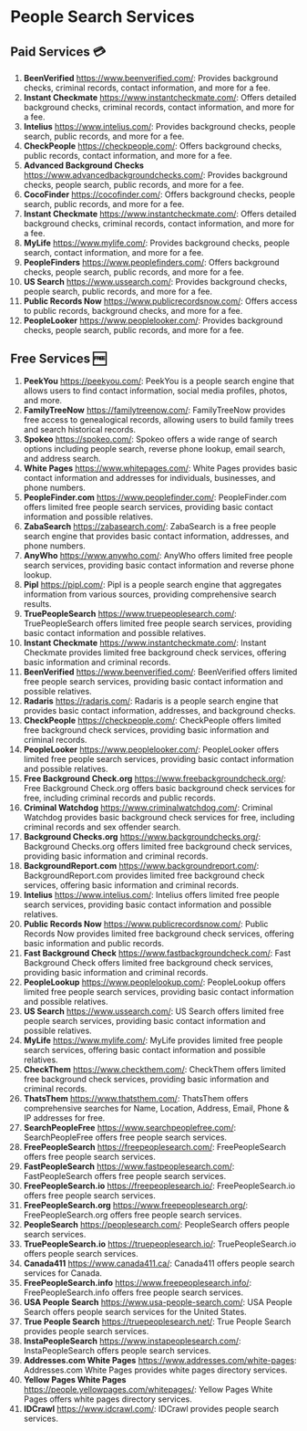 # People Search Services

## Paid Services 💳

1. **BeenVerified** https://www.beenverified.com/: Provides background checks, criminal records, contact information, and more for a fee.
2. **Instant Checkmate** https://www.instantcheckmate.com/: Offers detailed background checks, criminal records, contact information, and more for a fee.
3. **Intelius** https://www.intelius.com/: Provides background checks, people search, public records, and more for a fee.
4. **CheckPeople** https://checkpeople.com/: Offers background checks, public records, contact information, and more for a fee.
5. **Advanced Background Checks** https://www.advancedbackgroundchecks.com/: Provides background checks, people search, public records, and more for a fee.
6. **CocoFinder** https://cocofinder.com/: Offers background checks, people search, public records, and more for a fee.
7. **Instant Checkmate** https://www.instantcheckmate.com/: Offers detailed background checks, criminal records, contact information, and more for a fee.
8. **MyLife** https://www.mylife.com/: Provides background checks, people search, contact information, and more for a fee.
9. **PeopleFinders** https://www.peoplefinders.com/: Offers background checks, people search, public records, and more for a fee.
10. **US Search** https://www.ussearch.com/: Provides background checks, people search, public records, and more for a fee.
11. **Public Records Now** https://www.publicrecordsnow.com/: Offers access to public records, background checks, and more for a fee.
12. **PeopleLooker** https://www.peoplelooker.com/: Provides background checks, people search, public records, and more for a fee.

## Free Services 🆓

1. **PeekYou** https://peekyou.com/: PeekYou is a people search engine that allows users to find contact information, social media profiles, photos, and more.
2. **FamilyTreeNow** https://familytreenow.com/: FamilyTreeNow provides free access to genealogical records, allowing users to build family trees and search historical records.
3. **Spokeo** https://spokeo.com/: Spokeo offers a wide range of search options including people search, reverse phone lookup, email search, and address search.
4. **White Pages** https://www.whitepages.com/: White Pages provides basic contact information and addresses for individuals, businesses, and phone numbers.
5. **PeopleFinder.com** https://www.peoplefinder.com/: PeopleFinder.com offers limited free people search services, providing basic contact information and possible relatives.
6. **ZabaSearch** https://zabasearch.com/: ZabaSearch is a free people search engine that provides basic contact information, addresses, and phone numbers.
7. **AnyWho** https://www.anywho.com/: AnyWho offers limited free people search services, providing basic contact information and reverse phone lookup.
8. **Pipl** https://pipl.com/: Pipl is a people search engine that aggregates information from various sources, providing comprehensive search results.
9. **TruePeopleSearch** https://www.truepeoplesearch.com/: TruePeopleSearch offers limited free people search services, providing basic contact information and possible relatives.
10. **Instant Checkmate** https://www.instantcheckmate.com/: Instant Checkmate provides limited free background check services, offering basic information and criminal records.
11. **BeenVerified** https://www.beenverified.com/: BeenVerified offers limited free people search services, providing basic contact information and possible relatives.
12. **Radaris** https://radaris.com/: Radaris is a people search engine that provides basic contact information, addresses, and background checks.
13. **CheckPeople** https://checkpeople.com/: CheckPeople offers limited free background check services, providing basic information and criminal records.
14. **PeopleLooker** https://www.peoplelooker.com/: PeopleLooker offers limited free people search services, providing basic contact information and possible relatives.
15. **Free Background Check.org** https://www.freebackgroundcheck.org/: Free Background Check.org offers basic background check services for free, including criminal records and public records.
16. **Criminal Watchdog** https://www.criminalwatchdog.com/: Criminal Watchdog provides basic background check services for free, including criminal records and sex offender search.
17. **Background Checks.org** https://www.backgroundchecks.org/: Background Checks.org offers limited free background check services, providing basic information and criminal records.
18. **BackgroundReport.com** https://www.backgroundreport.com/: BackgroundReport.com provides limited free background check services, offering basic information and criminal records.
19. **Intelius** https://www.intelius.com/: Intelius offers limited free people search services, providing basic contact information and possible relatives.
20. **Public Records Now** https://www.publicrecordsnow.com/: Public Records Now provides limited free background check services, offering basic information and public records.
21. **Fast Background Check** https://www.fastbackgroundcheck.com/: Fast Background Check offers limited free background check services, providing basic information and criminal records.
22. **PeopleLookup** https://www.peoplelookup.com/: PeopleLookup offers limited free people search services, providing basic contact information and possible relatives.
23. **US Search** https://www.ussearch.com/: US Search offers limited free people search services, providing basic contact information and possible relatives.
24. **MyLife** https://www.mylife.com/: MyLife provides limited free people search services, offering basic contact information and possible relatives.
25. **CheckThem** https://www.checkthem.com/: CheckThem offers limited free background check services, providing basic information and criminal records.
26. **ThatsThem** https://www.thatsthem.com/: ThatsThem offers comprehensive searches for Name, Location, Address, Email, Phone & IP addresses for free.
27. **SearchPeopleFree** https://www.searchpeoplefree.com/: SearchPeopleFree offers free people search services.
28. **FreePeopleSearch** https://freepeoplesearch.com/: FreePeopleSearch offers free people search services.
29. **FastPeopleSearch** https://www.fastpeoplesearch.com/: FastPeopleSearch offers free people search services.
30. **FreePeopleSearch.io** https://freepeoplesearch.io/: FreePeopleSearch.io offers free people search services.
31. **FreePeopleSearch.org** https://www.freepeoplesearch.org/: FreePeopleSearch.org offers free people search services.
32. **PeopleSearch** https://peoplesearch.com/: PeopleSearch offers people search services.
33. **TruePeopleSearch.io** https://truepeoplesearch.io/: TruePeopleSearch.io offers people search services.
34. **Canada411** https://www.canada411.ca/: Canada411 offers people search services for Canada.
35. **FreePeopleSearch.info** https://www.freepeoplesearch.info/: FreePeopleSearch.info offers free people search services.
36. **USA People Search** https://www.usa-people-search.com/: USA People Search offers people search services for the United States.
37. **True People Search** https://truepeoplesearch.net/: True People Search provides people search services.
38. **InstaPeopleSearch** https://www.instapeoplesearch.com/: InstaPeopleSearch offers people search services.
39. **Addresses.com White Pages** https://www.addresses.com/white-pages: Addresses.com White Pages provides white pages directory services.
40. **Yellow Pages White Pages** https://people.yellowpages.com/whitepages/: Yellow Pages White Pages offers white pages directory services.
41. **IDCrawl** https://www.idcrawl.com/: IDCrawl provides people search services.
